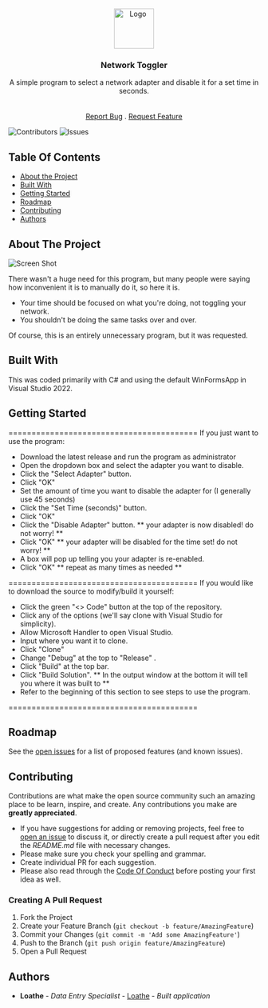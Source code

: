 <br/>
<p align="center">
  <a href="https://github.com/Sinnisterly/Network-Toggler">
    <img src="https://i.imgur.com/SgkqW3l.png" alt="Logo" width="80" height="80">
  </a>

  <h3 align="center">Network Toggler</h3>

  <p align="center">
    A simple program to select a network adapter and disable it for a set time in seconds.
    <br/>
    <br/>
    <br/>
    <a href="https://github.com/Sinnisterly/Network-Toggler/issues">Report Bug</a>
    .
    <a href="https://github.com/Sinnisterly/Network-Toggler/issues">Request Feature</a>
  </p>
</p>

![Contributors](https://img.shields.io/github/contributors/Sinnisterly/Network-Toggler?color=dark-green) ![Issues](https://img.shields.io/github/issues/Sinnisterly/Network-Toggler) 

## Table Of Contents

* [About the Project](#about-the-project)
* [Built With](#built-with)
* [Getting Started](#getting-started)
* [Roadmap](#roadmap)
* [Contributing](#contributing)
* [Authors](#authors)

## About The Project

![Screen Shot](https://i.imgur.com/4u0qfa4.png)

There wasn't a huge need for this program, but many people were saying how inconvenient it is to manually do it, so here it is.

* Your time should be focused on what you're doing, not toggling your network.
* You shouldn't be doing the same tasks over and over.

Of course, this is an entirely unnecessary program, but it was requested.

## Built With

This was coded primarily with C# and using the default WinFormsApp in Visual Studio 2022.

## Getting Started

=========================================
If you just want to use the program:
* Download the latest release and run the program as administrator
* Open the dropdown box and select the adapter you want to disable.  
* Click the "Select Adapter" button.
* Click "OK"
* Set the amount of time you want to disable the adapter for (I generally use 45 seconds)
* Click the "Set Time (seconds)" button.
* Click "OK"
* Click the "Disable Adapter" button.
** your adapter is now disabled! do not worry! **
* Click "OK" 
** your adapter will be disabled for the time set! do not worry! **
* A box will pop up telling you your adapter is re-enabled.
* Click "OK"
** repeat as many times as needed **

=========================================
If you would like to download the source to modify/build it yourself:
* Click the green "<> Code" button at the top of the repository.
* Click any of the options (we'll say clone with Visual Studio for simplicity).
* Allow Microsoft Handler to open Visual Studio.
* Input where you want it to clone.
* Click "Clone"
* Change "Debug" at the top to "Release" .
* Click "Build" at the top bar.
* Click "Build Solution".
** In the output window at the bottom it will tell you where it was built to ** 
* Refer to the beginning of this section to see steps to use the program.

=========================================


## Roadmap

See the [open issues](https://github.com/Sinnisterly/Network-Toggler/issues) for a list of proposed features (and known issues).

## Contributing

Contributions are what make the open source community such an amazing place to be learn, inspire, and create. Any contributions you make are **greatly appreciated**.
* If you have suggestions for adding or removing projects, feel free to [open an issue](https://github.com/Sinnisterly/Network-Toggler/issues/new) to discuss it, or directly create a pull request after you edit the *README.md* file with necessary changes.
* Please make sure you check your spelling and grammar.
* Create individual PR for each suggestion.
* Please also read through the [Code Of Conduct](https://github.com/Sinnisterly/Network-Toggler/blob/main/CODE_OF_CONDUCT.md) before posting your first idea as well.

### Creating A Pull Request

1. Fork the Project
2. Create your Feature Branch (`git checkout -b feature/AmazingFeature`)
3. Commit your Changes (`git commit -m 'Add some AmazingFeature'`)
4. Push to the Branch (`git push origin feature/AmazingFeature`)
5. Open a Pull Request

## Authors

* **Loathe** - *Data Entry Specialist* - [Loathe](https://github.com/Sinnisterly/) - *Built application*
